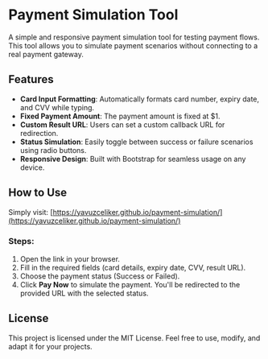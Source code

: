 # Payment Simulation Tool

A simple and responsive payment simulation tool for testing payment flows. This tool allows you to simulate payment scenarios without connecting to a real payment gateway.

## Features
- **Card Input Formatting**: Automatically formats card number, expiry date, and CVV while typing.
- **Fixed Payment Amount**: The payment amount is fixed at $1.
- **Custom Result URL**: Users can set a custom callback URL for redirection.
- **Status Simulation**: Easily toggle between success or failure scenarios using radio buttons.
- **Responsive Design**: Built with Bootstrap for seamless usage on any device.

## How to Use
Simply visit: [https://yavuzceliker.github.io/payment-simulation/](https://yavuzceliker.github.io/payment-simulation/)

### Steps:
1. Open the link in your browser.
2. Fill in the required fields (card details, expiry date, CVV, result URL).
3. Choose the payment status (Success or Failed).
4. Click **Pay Now** to simulate the payment. You'll be redirected to the provided URL with the selected status.

## License
This project is licensed under the MIT License. Feel free to use, modify, and adapt it for your projects.
